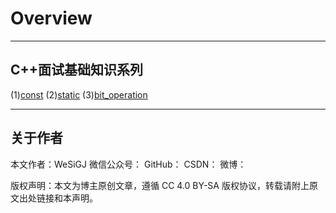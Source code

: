# Overview

---

## C++面试基础知识系列

(1)[const](./Basic/const/README.md)
(2)[static](./Basic/static/README.md)
(3)[bit_operation](./Basic/bit_operation/README.md)

---

## 关于作者

本文作者：WeSiGJ
微信公众号：
GitHub：
CSDN：
微博：

版权声明：本文为博主原创文章，遵循 CC 4.0 BY-SA 版权协议，转载请附上原文出处链接和本声明。

